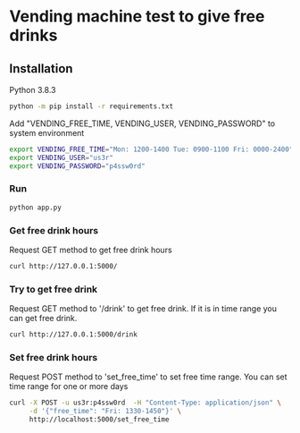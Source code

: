 # Vending machine test to give free drinks 

## Installation
Python 3.8.3
```bash
python -m pip install -r requirements.txt
```

Add "VENDING_FREE_TIME, VENDING_USER, VENDING_PASSWORD" to system environment 

```bash
export VENDING_FREE_TIME="Mon: 1200-1400 Tue: 0900-1100 Fri: 0000-2400"
export VENDING_USER="us3r"
export VENDING_PASSWORD="p4ssw0rd"
```

### Run

```bash
python app.py
```

### Get free drink hours

Request GET method to get free drink hours 

```bash
curl http://127.0.0.1:5000/
```


### Try to get free drink

Request GET method to '/drink' to get free drink. If it is in time range you can get free drink.
 
```bash
curl http://127.0.0.1:5000/drink 
```

### Set free drink hours

Request POST method to 'set_free_time' to set free time range. You can set time range for one or more days

```bash
curl -X POST -u us3r:p4ssw0rd  -H "Content-Type: application/json" \
     -d '{"free_time": "Fri: 1330-1450"}' \
     http://localhost:5000/set_free_time
```

